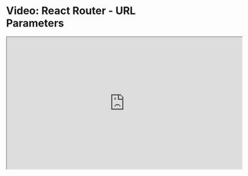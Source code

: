 # Video: React Router - URL Parameters

<iframe src="https://scrimba.com/scrim/co5d8442cbfec6459d1a3b6a7?pl=pXZKQAB" width="640" height="360" allowfullscreen="allowfullscreen" allow="autoplay; fullscreen; picture-in-picture"></iframe>
